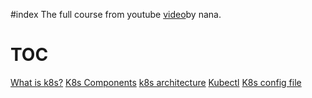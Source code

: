 #index
The full course from youtube [video](https://www.youtube.com/watch?v=X48VuDVv0do&t=5s)by nana.

# TOC
[What is k8s?](What%20is%20k8s?.md)
[K8s Components](K8s%20Components.md)
[k8s architecture](k8s%20architecture.md)
[Kubectl](Kubectl.md)
[K8s config file](K8s%20config%20file.md)
